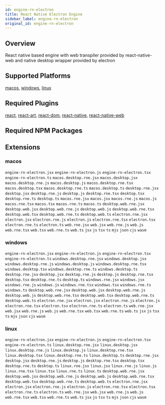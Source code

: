 ```yaml
---
id: engine-rn-electron
title: React Native Electron Engine
sidebar_label: engine-rn-electron
original_id: engine-rn-electron
---
```


<!--AUTO_GENERATED_START-->


## Overview

React native based engine with web transpiler provided by react-native-web and native desktop wrapper provided by electron

## Supported Platforms

[macos](platforms/macos.md), [windows](platforms/windows.md), [linux](platforms/linux.md)

## Required Plugins

[react](../plugins/overview#react), [react-art](../plugins/overview#react-art), [react-dom](../plugins/overview#react-dom), [react-native](../plugins/overview#react-native), [react-native-web](../plugins/overview#react-native-web)

## Required NPM Packages









## Extensions


### macos

`engine-rn-electron.jsx` `engine-rn-electron.js` `engine-rn-electron.tsx` `engine-rn-electron.ts` `macos.desktop.rne.jsx` `macos.desktop.jsx` `macos.desktop.rne.js` `macos.desktop.js` `macos.desktop.rne.tsx` `macos.desktop.tsx` `macos.desktop.rne.ts` `macos.desktop.ts` `desktop.rne.jsx` `desktop.jsx` `desktop.rne.js` `desktop.js` `desktop.rne.tsx` `desktop.tsx` `desktop.rne.ts` `desktop.ts` `macos.rne.jsx` `macos.jsx` `macos.rne.js` `macos.js` `macos.rne.tsx` `macos.tsx` `macos.rne.ts` `macos.ts` `desktop.web.rne.jsx` `desktop.web.jsx` `desktop.web.rne.js` `desktop.web.js` `desktop.web.rne.tsx` `desktop.web.tsx` `desktop.web.rne.ts` `desktop.web.ts` `electron.rne.jsx` `electron.jsx` `electron.rne.js` `electron.js` `electron.rne.tsx` `electron.tsx` `electron.rne.ts` `electron.ts` `web.rne.jsx` `web.jsx` `web.rne.js` `web.js` `web.rne.tsx` `web.tsx` `web.rne.ts` `web.ts` `jsx` `js` `tsx` `ts` `mjs` `json` `cjs` `wasm` 
### windows

`engine-rn-electron.jsx` `engine-rn-electron.js` `engine-rn-electron.tsx` `engine-rn-electron.ts` `windows.desktop.rne.jsx` `windows.desktop.jsx` `windows.desktop.rne.js` `windows.desktop.js` `windows.desktop.rne.tsx` `windows.desktop.tsx` `windows.desktop.rne.ts` `windows.desktop.ts` `desktop.rne.jsx` `desktop.jsx` `desktop.rne.js` `desktop.js` `desktop.rne.tsx` `desktop.tsx` `desktop.rne.ts` `desktop.ts` `windows.rne.jsx` `windows.jsx` `windows.rne.js` `windows.js` `windows.rne.tsx` `windows.tsx` `windows.rne.ts` `windows.ts` `desktop.web.rne.jsx` `desktop.web.jsx` `desktop.web.rne.js` `desktop.web.js` `desktop.web.rne.tsx` `desktop.web.tsx` `desktop.web.rne.ts` `desktop.web.ts` `electron.rne.jsx` `electron.jsx` `electron.rne.js` `electron.js` `electron.rne.tsx` `electron.tsx` `electron.rne.ts` `electron.ts` `web.rne.jsx` `web.jsx` `web.rne.js` `web.js` `web.rne.tsx` `web.tsx` `web.rne.ts` `web.ts` `jsx` `js` `tsx` `ts` `mjs` `json` `cjs` `wasm` 
### linux

`engine-rn-electron.jsx` `engine-rn-electron.js` `engine-rn-electron.tsx` `engine-rn-electron.ts` `linux.desktop.rne.jsx` `linux.desktop.jsx` `linux.desktop.rne.js` `linux.desktop.js` `linux.desktop.rne.tsx` `linux.desktop.tsx` `linux.desktop.rne.ts` `linux.desktop.ts` `desktop.rne.jsx` `desktop.jsx` `desktop.rne.js` `desktop.js` `desktop.rne.tsx` `desktop.tsx` `desktop.rne.ts` `desktop.ts` `linux.rne.jsx` `linux.jsx` `linux.rne.js` `linux.js` `linux.rne.tsx` `linux.tsx` `linux.rne.ts` `linux.ts` `desktop.web.rne.jsx` `desktop.web.jsx` `desktop.web.rne.js` `desktop.web.js` `desktop.web.rne.tsx` `desktop.web.tsx` `desktop.web.rne.ts` `desktop.web.ts` `electron.rne.jsx` `electron.jsx` `electron.rne.js` `electron.js` `electron.rne.tsx` `electron.tsx` `electron.rne.ts` `electron.ts` `web.rne.jsx` `web.jsx` `web.rne.js` `web.js` `web.rne.tsx` `web.tsx` `web.rne.ts` `web.ts` `jsx` `js` `tsx` `ts` `mjs` `json` `cjs` `wasm` 


<!--AUTO_GENERATED_END-->
